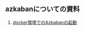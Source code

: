## azkabanについての資料
1. [docker環境でのAzkabanの起動](https://github.com/Rsnca/Azkaban/blob/main/setup/setup.md)